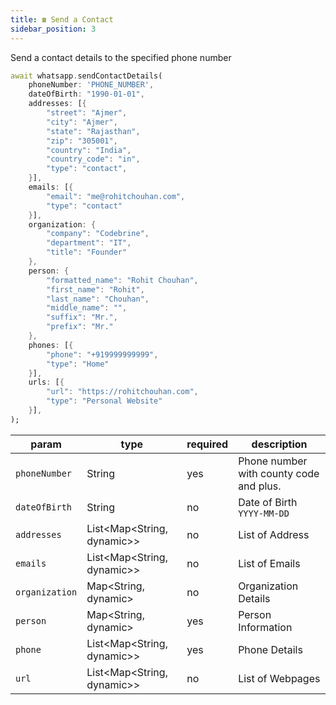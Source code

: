 ```yaml
---
title: ☎️ Send a Contact
sidebar_position: 3
---
```


Send a contact details to the specified phone number

```dart
await whatsapp.sendContactDetails(
    phoneNumber: 'PHONE_NUMBER',
    dateOfBirth: "1990-01-01",
    addresses: [{
        "street": "Ajmer",
        "city": "Ajmer",
        "state": "Rajasthan",
        "zip": "305001",
        "country": "India",
        "country_code": "in",
        "type": "contact",
    }],
    emails: [{
        "email": "me@rohitchouhan.com",
        "type": "contact"
    }],
    organization: {
        "company": "Codebrine",
        "department": "IT",
        "title": "Founder"
    },
    person: {
        "formatted_name": "Rohit Chouhan",
        "first_name": "Rohit",
        "last_name": "Chouhan",
        "middle_name": "",
        "suffix": "Mr.",
        "prefix": "Mr."
    },
    phones: [{
        "phone": "+919999999999",
        "type": "Home"
    }],
    urls: [{
        "url": "https://rohitchouhan.com",
        "type": "Personal Website"
    }],
);
```

| param          | type                           | required | description                             |
| -------------- | ------------------------------ | -------- | --------------------------------------- |
| `phoneNumber`  | String                         | yes      | Phone number with county code and plus. |
| `dateOfBirth`  | String                         | no       | Date of Birth `YYYY-MM-DD`              |
| `addresses`    | List\<Map\<String, dynamic\>\> | no       | List of Address                         |
| `emails`       | List\<Map\<String, dynamic\>\> | no       | List of Emails                          |
| `organization` | Map\<String, dynamic\>         | no       | Organization Details                    |
| `person`       | Map\<String, dynamic\>         | yes      | Person Information                      |
| `phone`        | List\<Map\<String, dynamic\>\> | yes      | Phone Details                           |
| `url`          | List\<Map\<String, dynamic\>\> | no       | List of Webpages                        |

